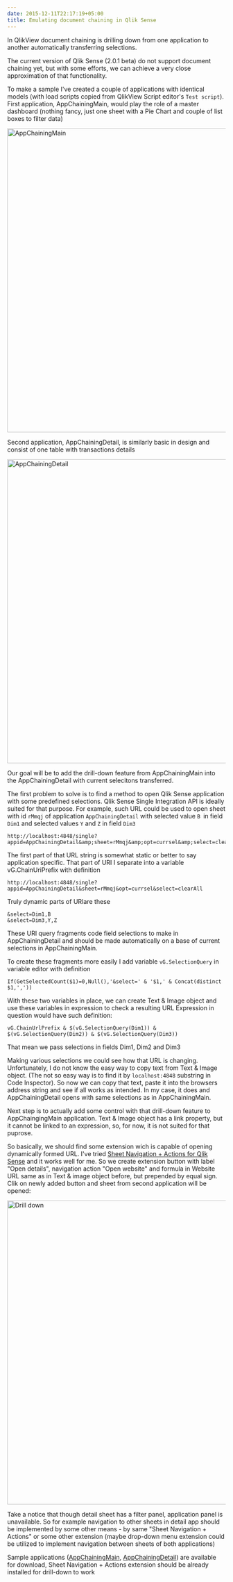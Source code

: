 ```yaml
---
date: 2015-12-11T22:17:19+05:00
title: Emulating document chaining in Qlik Sense
---
```


In QlikView document chaining is drilling down from one application to another automatically transferring selections.

The current version of Qlik Sense (2.0.1 beta) do not support document chaining yet, but with some efforts, we can achieve a very close approximation of that functionality.

To make a sample I've created a couple of applications with identical models (with load scripts copied from QlikView Script editor's `Test script`).
First application, AppChainingMain, would play the role of a master dashboard (nothing fancy, just one sheet with a Pie Chart and couple of list boxes to filter data)

<img src="/images/app-chaining-main.png" alt="AppChainingMain" width="700">

Second application, AppChainingDetail, is similarly basic in design and consist of one table with transactions details

<img src="/images/app-chaining-detail.png" alt="AppChainingDetail" width="700">


Our goal will be to add the drill-down feature from AppChainingMain into the AppChainingDetail with current selecitons transferred.


The first problem to solve is to find a method to open Qlik Sense application with some predefined selections. Qlik Sense Single Integration API is ideally suited for that purpose. 
For example, such URL could be used to open sheet with id `rMmqj` of application `AppChainingDetail` with selected value `B `in field `Dim1` and selected values `Y` and `Z` in field `Dim3`


    http://localhost:4848/single?appid=AppChainingDetail&amp;sheet=rMmqj&amp;opt=currsel&amp;select=clearAll&amp;select=Dim1,B&amp;select=Dim3,Y,Z

The first part of that URL string is somewhat static or better to say application specific. That part of URI I separate into a variable
vG.ChainUriPrefix with definition

    http://localhost:4848/single?appid=AppChainingDetail&sheet=rMmqj&opt=currsel&select=clearAll


Truly dynamic parts of URIare these

    &select=Dim1,B
    &select=Dim3,Y,Z

These URI query fragments code field selections to make in AppChainingDetail and should be made automatically on a base of current selections in AppChainingMain.

To create these fragments more easily I add variable `vG.SelectionQuery` in variable editor with definition

    If(GetSelectedCount($1)=0,Null(),'&select=' & '$1,' & Concat(distinct $1,','))

With these two variables in place, we can create Text & Image object and use these variables in expression to check a resulting URL Expression in question would have such definition:
 
    vG.ChainUrlPrefix & $(vG.SelectionQuery(Dim1)) & $(vG.SelectionQuery(Dim2)) & $(vG.SelectionQuery(Dim3))

That mean we pass selections in fields Dim1, Dim2 and Dim3

Making various selections we could see how that URL is changing. Unfortunately, I do not know the easy way to copy text from Text & Image object. (The not so easy way is to find it by `localhost:4848` substring in Code Inspector). So now we can copy that text, paste it into the browsers address string and see if all works as intended. In my case, it does and AppChainingDetail opens with same selections as in AppChainingMain.

Next step is to actually add some control with that drill-down feature to AppChaingingMain application. Text & Image object has a link property, but it cannot be linked to an expression, so, for now, it is not suited for that puprose.

So basically, we should find some extension wich is capable of opening dynamically formed URL. I've tried  [Sheet Navigation + Actions for Qlik Sense](http://branch.qlik.com/projects/showthread.php?647-Sheet-Navigation-Actions-for-Qlik-Sense) and it works well for me. So we create extension button with label "Open details", navigation action "Open website" and formula in Website URL same as in Text & image object before, but prepended by equal sign. Clik on newly added button and sheet from second application will be opened:

<img src="/images/app-chaining-drilldown.png" alt="Drill down" width="700">


Take a notice that though detail sheet has a filter panel, application panel is unavailable. So for example navigation to other sheets in detail app should be implemented by some other means - by same "Sheet Navigation + Actions" or some other extension (maybe drop-down menu extension could be utilized to implement navigation between sheets of both applications)



Sample applications ([AppChainingMain](downloads/AppChainingMain.qvf), [AppChainingDetail](downloads/AppChainingDetail.qvf)) are available for download, Sheet Navigation + Actions extension should be already installed for drill-down to work
